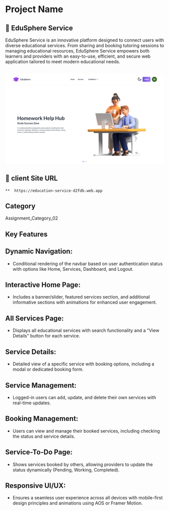 
# Project Name

## 🌟 EduSphere Service
EduSphere Service is an innovative platform designed to connect users with diverse educational services. From sharing and booking tutoring sessions to managing educational resources, EduSphere Service empowers both learners and providers with an easy-to-use, efficient, and secure web application tailored to meet modern educational needs.


##

<img src="https://raw.githubusercontent.com/walid-official/eduShaper-service/main/Screenshot-2025-01-04-192322.png" alt="EduShaper Screenshot" width="600">

## 🔗 client Site URL

    **  https://education-service-d2fdb.web.app


## Category

Assignment_Category_02

## Key Features

## Dynamic Navigation:

* Conditional rendering of the navbar based on user authentication status with options like Home, Services, Dashboard, and Logout.

## Interactive Home Page:

*  Includes a banner/slider, featured services section, and additional informative sections with animations for enhanced user engagement.

## All Services Page:

* Displays all educational services with search functionality and a "View Details" button for each service.

## Service Details:

* Detailed view of a specific service with booking options, including a modal or dedicated booking form.

## Service Management: 

* Logged-in users can add, update, and delete their own services with real-time updates.

## Booking Management:

* Users can view and manage their booked services, including checking the status and service details.

## Service-To-Do Page:

* Shows services booked by others, allowing providers to update the status dynamically (Pending, Working, Completed).

## Responsive UI/UX:

* Ensures a seamless user experience across all devices with mobile-first design principles and animations using AOS or Framer Motion.
